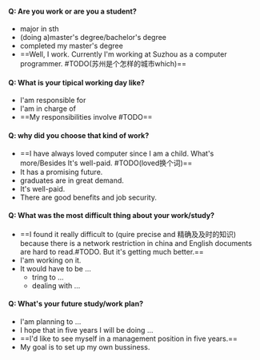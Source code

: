 #### Q: Are you work or are you a student?
- major in sth
- (doing a)master's degree/bachelor's degree
- completed my master's degree
- ==Well, I work. Currently I'm working at Suzhou as a computer programmer. #TODO(苏州是个怎样的城市which)==

#### Q: What is your tipical working day like?
- I'am responsible for
- I'am in charge of
- ==My responsibilities involve #TODO==

#### Q: why did you choose that kind of work?
- ==I have always loved computer since I am a child. What's more/Besides It's well-paid. #TODO(loved换个词)==
- It has a promising future.
- graduates are in great demand.
- It's well-paid.
- There are good benefits and job security.

#### Q: What was the most difficult thing about your work/study?
- ==I found it really difficult to (quire precise and 精确及及时的知识) because there is a network restriction in china and English documents are hard to read.#TODO. But it's getting much better.==
- I'am working on it.
- It would have to be ...
    - tring to ...
    - dealing with ...

#### Q: What's your future study/work plan?
- I'am planning to ...
- I hope that in five years I will be doing ...
- ==I'd like to see myself in a management position in five years.==
- My goal is to set up my own bussiness.